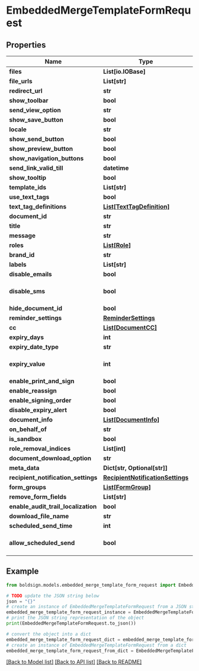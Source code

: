 # EmbeddedMergeTemplateFormRequest


## Properties

Name | Type | Description | Notes
------------ | ------------- | ------------- | -------------
**files** | **List[io.IOBase]** |  | [optional] 
**file_urls** | **List[str]** |  | [optional] 
**redirect_url** | **str** |  | [optional] 
**show_toolbar** | **bool** |  | [optional] 
**send_view_option** | **str** |  | [optional] 
**show_save_button** | **bool** |  | [optional] 
**locale** | **str** |  | [optional] 
**show_send_button** | **bool** |  | [optional] 
**show_preview_button** | **bool** |  | [optional] 
**show_navigation_buttons** | **bool** |  | [optional] 
**send_link_valid_till** | **datetime** |  | [optional] 
**show_tooltip** | **bool** |  | [optional] 
**template_ids** | **List[str]** |  | [optional] 
**use_text_tags** | **bool** |  | [optional] 
**text_tag_definitions** | [**List[TextTagDefinition]**](TextTagDefinition.md) |  | [optional] 
**document_id** | **str** |  | [optional] 
**title** | **str** |  | [optional] 
**message** | **str** |  | [optional] 
**roles** | [**List[Role]**](Role.md) |  | [optional] 
**brand_id** | **str** |  | [optional] 
**labels** | **List[str]** |  | [optional] 
**disable_emails** | **bool** |  | [optional] 
**disable_sms** | **bool** |  | [optional] [default to False]
**hide_document_id** | **bool** |  | [optional] 
**reminder_settings** | [**ReminderSettings**](ReminderSettings.md) |  | [optional] 
**cc** | [**List[DocumentCC]**](DocumentCC.md) |  | [optional] 
**expiry_days** | **int** |  | [optional] 
**expiry_date_type** | **str** |  | [optional] 
**expiry_value** | **int** |  | [optional] [default to 60]
**enable_print_and_sign** | **bool** |  | [optional] 
**enable_reassign** | **bool** |  | [optional] 
**enable_signing_order** | **bool** |  | [optional] 
**disable_expiry_alert** | **bool** |  | [optional] 
**document_info** | [**List[DocumentInfo]**](DocumentInfo.md) |  | [optional] 
**on_behalf_of** | **str** |  | [optional] 
**is_sandbox** | **bool** |  | [optional] 
**role_removal_indices** | **List[int]** |  | [optional] 
**document_download_option** | **str** |  | [optional] 
**meta_data** | **Dict[str, Optional[str]]** |  | [optional] 
**recipient_notification_settings** | [**RecipientNotificationSettings**](RecipientNotificationSettings.md) |  | [optional] 
**form_groups** | [**List[FormGroup]**](FormGroup.md) |  | [optional] 
**remove_form_fields** | **List[str]** |  | [optional] 
**enable_audit_trail_localization** | **bool** |  | [optional] 
**download_file_name** | **str** |  | [optional] 
**scheduled_send_time** | **int** |  | [optional] 
**allow_scheduled_send** | **bool** |  | [optional] [default to False]

## Example

```python
from boldsign.models.embedded_merge_template_form_request import EmbeddedMergeTemplateFormRequest

# TODO update the JSON string below
json = "{}"
# create an instance of EmbeddedMergeTemplateFormRequest from a JSON string
embedded_merge_template_form_request_instance = EmbeddedMergeTemplateFormRequest.from_json(json)
# print the JSON string representation of the object
print(EmbeddedMergeTemplateFormRequest.to_json())

# convert the object into a dict
embedded_merge_template_form_request_dict = embedded_merge_template_form_request_instance.to_dict()
# create an instance of EmbeddedMergeTemplateFormRequest from a dict
embedded_merge_template_form_request_from_dict = EmbeddedMergeTemplateFormRequest.from_dict(embedded_merge_template_form_request_dict)
```
[[Back to Model list]](../README.md#documentation-for-models) [[Back to API list]](../README.md#documentation-for-api-endpoints) [[Back to README]](../README.md)



